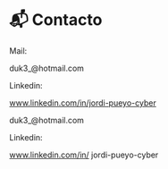 # 📬 Contacto



Mail:

duk3\_@hotmail.com

Linkedin:

www.linkedin.com/in/jordi-pueyo-cyber

duk3\_@hotmail.com

Linkedin:

www.linkedin.com/in/ jordi-pueyo-cyber&#x20;
